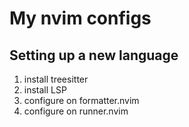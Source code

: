 # My nvim configs

## Setting up a new language

1. install treesitter
2. install LSP
3. configure on formatter.nvim
4. configure on runner.nvim
